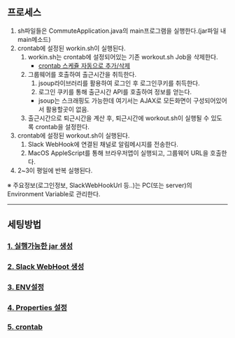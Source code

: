 ## 프로세스
1. sh파일들은 CommuteApplication.java의 main프로그램을 실행한다.(jar파일 내 main메소드)
2. crontab에 설정된 workin.sh이 실행된다.
    1. workin.sh는 crontab에 설정되어있는 기존 workout.sh Job을 삭제한다.
        - [crontab 스케쥴 자동으로 추가/삭제](https://sub0709.tistory.com/112)
    2. 그룹웨어를 호출하여 출근시간을 취득한다.
        1. jsoup라이브러리를 활용하여 로그인 후 로그인쿠키를 취득한다.
        2. 로그인 쿠키를 통해 출근시간 API를 호출하여 정보를 얻는다.
        - jsoup는 스크래핑도 가능한데 여기서는 AJAX로 모든화면이 구성되어있어서 활용할곳이 없음.
    3. 출근시간으로 퇴근시간을 계산 후, 퇴근시간에 workout.sh이 실행될 수 있도록 crontab을 설정한다.
3. crontab에 설정된 workout.sh이 실행된다.
    1. Slack WebHook에 연결된 채널로 알림메시지를 전송한다.
    2. MacOS AppleScript를 통해 브라우저앱이 실행되고, 그룹웨어 URL을 호출한다.
4. 2~3이 평일에 반복 실행된다.


※ 주요정보(로그인정보, SlackWebHookUrl 등..)는 PC(또는 server)의 Environment Variable로 관리한다.

---
 
## 세팅방법

### [1. 실행가능한 jar 생성](./readme/1_실행가능한_jar_생성.md)

### [2. Slack WebHoot 생성](./readme/2_Slack_WebHook.md)

### [3. ENV설정](./readme/3_ENV.md)

### [4. Properties 설정](./readme/4_Properties.md)

### [5. crontab](./readme/5_crontab.md)
